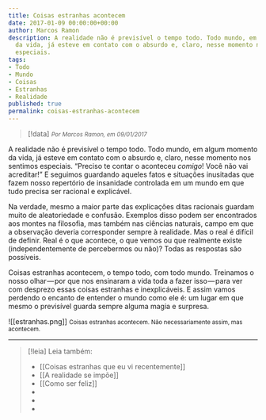 ```yaml
---
title: Coisas estranhas acontecem
date: 2017-01-09 00:00:00+00:00
author: Marcos Ramon
description: A realidade não é previsível o tempo todo. Todo mundo, em algum momento
  da vida, já esteve em contato com o absurdo e, claro, nesse momento nos sentimos
  especiais.
tags:
- Todo
- Mundo
- Coisas
- Estranhas
- Realidade
published: true
permalink: coisas-estranhas-acontecem
---
```

> [!data] <small><i>Por Marcos Ramon, em 09/01/2017</i></small>

A realidade não é previsível o tempo todo. Todo mundo, em algum momento da vida, já esteve em contato com o absurdo e, claro, nesse momento nos sentimos especiais. “Preciso te contar o aconteceu *comigo*! Você não vai acreditar!” E seguimos guardando aqueles fatos e situações inusitadas que fazem nosso repertório de insanidade controlada em um mundo em que tudo precisa ser racional e explicável.

Na verdade, mesmo a maior parte das explicações ditas racionais guardam muito de aleatoriedade e confusão. Exemplos disso podem ser encontrados aos montes na filosofia, mas também nas ciências naturais, campo em que a observação deveria corresponder sempre à realidade. Mas o real é difícil de definir. Real é o que acontece, o que vemos ou que realmente existe (independentemente de percebermos ou não)? Todas as respostas são possíveis.

Coisas estranhas acontecem, o tempo todo, com todo mundo. Treinamos o nosso olhar — por que nos ensinaram a vida toda a fazer isso — para ver com desprezo essas coisas estranhas e inexplicáveis. E assim vamos perdendo o encanto de entender o mundo como ele é: um lugar em que mesmo o previsível guarda sempre alguma magia e surpresa.

![[estranhas.png]]
<small>Coisas estranhas acontecem. Não necessariamente assim, mas acontecem.</small>



---
> [!leia] Leia também:
> - [[Coisas estranhas que eu vi recentemente]]
> - [[A realidade se impõe]]
> - [[Como ser feliz]]
> -
> -
> -